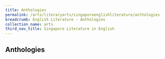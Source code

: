 ```yaml
---
title: Anthologies
permalink: /arts/literaryarts/singaporeenglishliterature/anthologies
breadcrumb: English Literature - Anthologies
collection_name: arts
third_nav_title: Singapore Literature in English 
---
```


## **Anthologies**